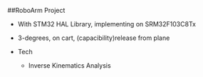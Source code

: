 ##RoboArm Project
* With STM32 HAL Library, implementing on SRM32F103C8Tx

* 3-degrees, on cart, (capacibility)release from plane

* Tech

	* Inverse Kinematics Analysis

